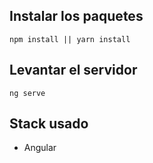 ## Instalar los paquetes

```
npm install || yarn install
```

## Levantar el servidor

```
ng serve
```

## Stack usado
* Angular